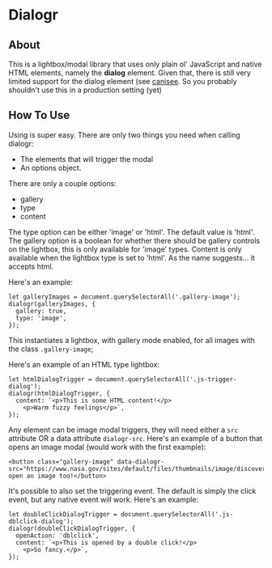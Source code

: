 # Dialogr

## About

This is a lightbox/modal library that uses only plain ol' JavaScript and native HTML elements, namely the **dialog** element. Given that, there is still very limited support for the dialog element (see [canisee](https://caniuse.com/#search=dialog). So you probably shouldn't use this in a production setting (yet)

## How To Use

Using is super easy. There are only two things you need when calling dialogr:

* The elements that will trigger the modal
* An options object.

There are only a couple options: 

* gallery
* type
* content 

The type option can be either 'image' or 'html'. The default value is 'html'. The gallery option is a boolean for whether there should be gallery controls on the lightbox, this is only available for 'image' types. Content is only available when the lightbox type is set to 'html'. As the name suggests... it accepts html.

Here's an example:

```
let galleryImages = document.querySelectorAll('.gallery-image');
dialogr(galleryImages, {
  gallery: true,
  type: 'image',
});
```

This instantiates a lightbox, with gallery mode enabled, for all images with the class `.gallery-image`;

Here's an example of an HTML type lightbox:

```
let htmlDialogTrigger = document.querySelectorAll('.js-trigger-dialog');
dialogr(htmlDialogTrigger, {
  content: `<p>This is some HTML content!</p>
    <p>Warm fuzzy feelings</p>`,
});
```

Any element can be image modal triggers, they will need either a `src` attribute OR a data attribute `dialogr-src`. Here's an example of a button that opens an image modal (would work with the first example):

```
<button class="gallery-image" data-dialogr-src="https://www.nasa.gov/sites/default/files/thumbnails/image/discover_missions_banner.jpg">I open an image too!</button>
```

It's possible to also set the triggering event. The default is simply the click event, but any native event will work. Here's an example:

```
let doubleClickDialogTrigger = document.querySelectorAll('.js-dblclick-dialog');
dialogr(doubleClickDialogTrigger, {
  openAction: 'dblclick',
  content: `<p>This is opened by a double click!</p>
    <p>So fancy.</p>`,
});
```